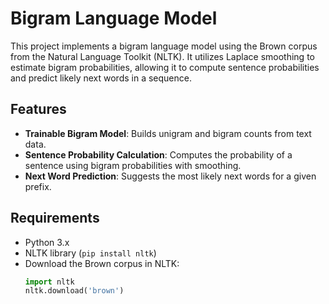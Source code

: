 # Bigram Language Model

This project implements a bigram language model using the Brown corpus from the Natural Language Toolkit (NLTK). 
It utilizes Laplace smoothing to estimate bigram probabilities, allowing it to compute sentence probabilities and predict likely next words in a sequence.

## Features
- **Trainable Bigram Model**: Builds unigram and bigram counts from text data.
- **Sentence Probability Calculation**: Computes the probability of a sentence using bigram probabilities with smoothing.
- **Next Word Prediction**: Suggests the most likely next words for a given prefix.

## Requirements
- Python 3.x
- NLTK library (`pip install nltk`)
- Download the Brown corpus in NLTK:
  ```python
  import nltk
  nltk.download('brown')
